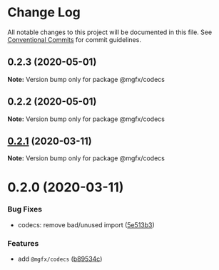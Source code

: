 # Change Log

All notable changes to this project will be documented in this file.
See [Conventional Commits](https://conventionalcommits.org) for commit guidelines.

## 0.2.3 (2020-05-01)

**Note:** Version bump only for package @mgfx/codecs





## 0.2.2 (2020-05-01)

**Note:** Version bump only for package @mgfx/codecs





## [0.2.1](https://github.com/ai-labs-team/mgFx/compare/@mgfx/codecs@0.2.0...@mgfx/codecs@0.2.1) (2020-03-11)

**Note:** Version bump only for package @mgfx/codecs





# 0.2.0 (2020-03-11)


### Bug Fixes

* codecs: remove bad/unused import ([5e513b3](https://github.com/ai-labs-team/mgFx/commit/5e513b3))


### Features

* add `@mgfx/codecs` ([b89534c](https://github.com/ai-labs-team/mgFx/commit/b89534c))
